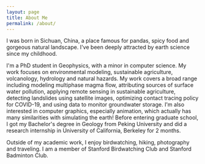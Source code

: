 ```yaml
---
layout: page
title: About Me
permalink: /about/
---
```

<p>I was born in Sichuan, China, a place famous for pandas, spicy food and gorgeous natural landscape. I've been deeply attracted by earth science since my childhood.</p>
<p>I'm a PhD student in Geophysics, with a minor in computer science. My work focuses on environmental modeling, sustainable agriculture, volcanology, hydrology and natural hazards. My work covers a broad range including modeling multiphase magma flow, attributing sources of surface water pollution, applying remote sensing in sustainable agriculture, detecting landslides using satellite images, optimizing contact tracing policy for COVID-19, and using data to monitor groundwater storage. I'm also interested in computer graphics, especially animation, which actually has many similarities with simulating the earth! Before entering graduate school, I got my Bachelor's degree in Geology from Peking University and did a research internship in University of California, Berkeley for 2 months.</p>
<p>Outside of my academic work, I enjoy birdwatching, hiking, photography and traveling. I am a member of Stanford Birdwatching Club and Stanford Badminton Club.</p>

